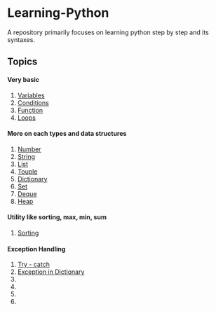 # Learning-Python
A repository primarily focuses on learning python step by step and its syntaxes. 


## Topics

#### Very basic
1. [Variables](topics/basic/variable.md)
2. [Conditions](topics/basic/condition.md)
3. [Function](topics/basic/function.md)
4. [Loops](topics/basic/loops.md)



#### More on each types and data structures
1. [Number](topics/ds/numbers.md)
2. [String](topics/ds/string.md)
3. [List](topics/ds/list.md)
4. [Touple](topics/ds/touple.md)
5. [Dictionary](topics/ds/dictionary.md)
6. [Set](topics/ds/set.md)
7. [Deque](topics/ds/deque.md)
8. [Heap](topics/ds/heap.md)



#### Utility like sorting, max, min, sum
1. [Sorting](topics/util/sorting.md)



#### Exception Handling
1. [Try - catch](topics/exception/exception.md)
2. [Exception in Dictionary](*)
3.
4.
5.
6.